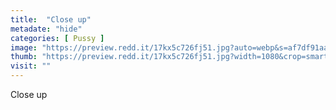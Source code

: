```yaml
---
title:  "Close up"
metadate: "hide"
categories: [ Pussy ]
image: "https://preview.redd.it/17kx5c726fj51.jpg?auto=webp&s=af7df91aa93ab166390db728a13934f364009ab2"
thumb: "https://preview.redd.it/17kx5c726fj51.jpg?width=1080&crop=smart&auto=webp&s=238795918b443854c8b96ba20fea7bdfdc4bef5e"
visit: ""
---
```

Close up
